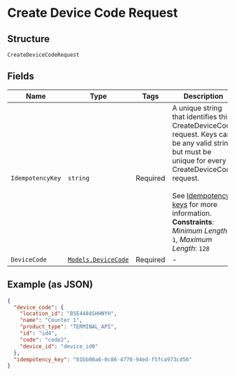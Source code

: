 
# Create Device Code Request

## Structure

`CreateDeviceCodeRequest`

## Fields

| Name | Type | Tags | Description |
|  --- | --- | --- | --- |
| `IdempotencyKey` | `string` | Required | A unique string that identifies this CreateDeviceCode request. Keys can<br>be any valid string but must be unique for every CreateDeviceCode request.<br><br>See [Idempotency keys](https://developer.squareup.com/docs/basics/api101/idempotency) for more information.<br>**Constraints**: *Minimum Length*: `1`, *Maximum Length*: `128` |
| `DeviceCode` | [`Models.DeviceCode`](../../doc/models/device-code.md) | Required | - |

## Example (as JSON)

```json
{
  "device_code": {
    "location_id": "B5E4484SHHNYH",
    "name": "Counter 1",
    "product_type": "TERMINAL_API",
    "id": "id4",
    "code": "code2",
    "device_id": "device_id0"
  },
  "idempotency_key": "01bb00a6-0c86-4770-94ed-f5fca973cd56"
}
```

